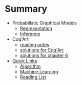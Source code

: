 # Summary
* Probabilistic Graphical Models
  * [Representation](ML/PGM_1_Representation.md)
  * [Inference](ML/PGM_2_Inference.md)
* Coq'Art
  * [reading notes](PL/coq_art_note.md)
  * [solutions for Coq'Art](PL/coq_art_exercise.md)
  * [solutions for chapter 6](PL/coq_art_exercise_chapter6.v)
* [Quick Links](Library/README.md)
  * [Algorithm](Library/Algo.md)
  * [Machine Learning](Library/ML.md)
  * [Reading List](Library/readinglist.md)
